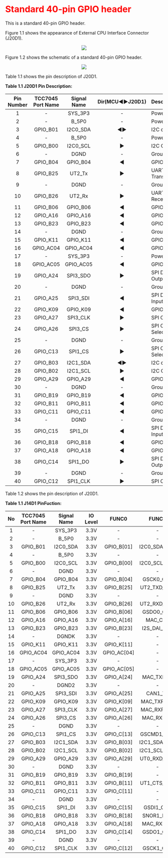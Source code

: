 <h1 style="color:red">
  Standard 40-pin GPIO header
</h1>


This is a standard 40-pin GPIO header.  

Figure 1.1 shows the appearance of External CPU Interface Connector (J20D1).
<p align="center"><img src="https://github.com/Topst-Dev/Documentation/assets/161264431/2f34173f-32e3-413b-bc76-e545f0fb9205"></p>  

Figure 1.2 shows the schematic of a standard 40-pin GPIO header.
<p align="center"><img src="https://github.com/Topst-Dev/Documentation/assets/161264431/3bafd724-c0d9-4ea3-90d4-1640f28e55c6"></p>  

Table 1.1 shows the pin description of J20D1.  

**Table 1.1 J20D1 Pin Description:**  

|  **Pin Number** | **TCC7045 Port Name** | **Signal Name** | **Dir(MCU◀▶J20D1)**| **Description**                                   |
|:-----------:|:-----------------:|:-----------:|:--------------:|--------------|
| 1           |         -         | SYS_3P3     |       -        | Power 3.3V      |
| 2           |         -         | B_5P0       |       -        | Power 5.0V |
| 3           | GPIO_B01          | I2C0_SDA    |      ◀▶      | I2C data       |
| 4           |         -         | B_5P0       |       -        | Power 5.0V       |
| 5           | GPIO_B00          | I2C0_SCL    |  ▶            | I2C Clock     |
| 6           |         -         | DGND        |       -        | Ground        |
| 7           | GPIO_B04          | GPIO_B04    |  ◀            | GPIO Signal  |
| 8           | GPIO_B25          | UT2_Tx      |  ▶            | UART Transmit      |
| 9           |         -         | DGND        |       -        | Ground      |
| 10          | GPIO_B26          | UT2_Rx      |  ▶            | UART Receive        |
| 11          | GPIO_B06          | GPIO_B06    |  ◀            | GPIO Signal     |
| 12          | GPIO_A16          | GPIO_A16    |  ◀            | GPIO Signal      |
| 13          | GPIO_B23          | GPIO_B23    |  ◀            | GPIO Signal       |
| 14          |         -         | DGND        |       -        | Ground     |
| 15          | GPIO_K11          | GPIO_K11    |  ◀            | GPIO Signal        |
| 16          | GPIO_AC04         | GPIO_AC04   |  ◀            | GPIO Signal       |
| 17          |         -         | SYS_3P3     |       -        | Power 3.3V    |
| 18          | GPIO_AC05         | GPIO_AC05   |  ◀            | GPIO Signal        |
| 19          | GPIO_A24          | SPI3_SDO    |  ▶            | SPI Data Output         |
| 20          |         -         | DGND        |       -        | Ground         |
| 21          | GPIO_A25          | SPI3_SDI    |  ◀            | SPI Data Input          |
| 22          | GPIO_K09          | GPIO_K09    |  ◀            | GPIO Signal          | 
| 23          | GPIO_A27          | SPI3_CLK    |  ▶            | SPI Clock           |
| 24          | GPIO_A26          | SPI3_CS     |  ▶            | SPI Chip Selection               |
| 25          |         -         | DGND        |       -        | Ground              |
| 26          | GPIO_C13          | SPI1_CS     |  ▶            | SPI Chip Selection           |
| 27          | GPIO_B03          | I2C1_SDA    |  ◀▶          | I2C data            |
| 28          | GPIO_B02          | I2C1_SCL    |  ▶            | I2C Clock          |
| 29          | GPIO_A29          | GPIO_A29    |  ◀            | GPIO Signal          |
| 30          |         -         | DGND        |       -        | Ground          |
| 31          | GPIO_B19          | GPIO_B19    |  ◀            | GPIO Signal          |
| 32          | GPIO_B11          | GPIO_B11    |  ◀            | GPIO Signal          |
| 33          | GPIO_C11          | GPIO_C11    |  ◀            | GPIO Signal          |
| 34          |         -         | DGND        |       -        | Ground          |
| 35          | GPIO_C15          | SPI1_DI     |  ◀            | SPI Data Input         |
| 36          | GPIO_B18          | GPIO_B18    |  ◀            | GPIO Signal          |
| 37          | GPIO_A18          | GPIO_A18    |  ◀            | GPIO Signal          |
| 38          | GPIO_C14          | SPI1_DO     |  ▶            | SPI Data Output          |
| 39          |         -         | DGND        |       -        | Ground           |
| 40          | GPIO_C12          | SPI1_CLK    |  ▶            | SPI Clock          |

Table 1.2 shows the pin description of J20D1. 

**Table 1.1 J14D1 PinFuction:**  

|  **No**         | **TCC7045 Port Name** | **Signal Name** | **IO Level** | **FUNC0**        | **FUNC1**       | **FUNC2**       | **FUNC3**          | **FUNC4(ANALOG)** |
|:-----------:|:-----------------:|:-----------:|:--------:|:------------:|:-----------:|:-----------:|:--------------:|:-------------:|
| 1           |         -         | SYS_3P3     | 3.3V     |      -       |      -      |      -      |        -       |       -       |
| 2           |         -         | B_5P0       | 3.3V     |      -       |      -      |      -      |        -       |       -       |
| 3           | GPIO_B01          | I2C0_SDA    | 3.3V     | GPIO_B[01]   | I2C0_SDA_CH0| I2S_BCLK_CH2| MFIO_0_CH1[01] |       -       |
| 4           |         -         | B_5P0       | 3.3V     |      -       |      -      |      -      |        -       |       -       |
| 5           | GPIO_B00          | I2C0_SCL    | 3.3V     | GPIO_B[00]   | I2C0_SCL_CH0| I2S_MCLK_CH2| MFIO_0_CH1[00] |       -       |
| 6           |         -         | DGND        | 3.3V     |      -       |      -      |      -      |        -       |       -       |
| 7           | GPIO_B04          | GPIO_B04    | 3.3V     | GPIO_B[04]   | GSCK0_CH0   | I2S_DAI_CH2 | MFIO_1_CH1[00] |       -       | 
| 8           | GPIO_B25          | UT2_Tx      | 3.3V     | GPIO_B[25]   | UT2_TXD_CH0 | TCO[05]     |        -       |       -       |
| 9           |         -         | DGND        | 3.3V     |      -       |      -      |      -      |        -       |       -       |
| 10          | GPIO_B26          | UT2_Rx      | 3.3V     | GPIO_B[26]   | UT2_RXD_CH0 | PWM_OUT[06] |        -       |       -       | 
| 11          | GPIO_B06          | GPIO_B06    | 3.3V     | GPIO_B[06]   | GSDO0_CH0   | PWM_OUT[00] | MFIO_1_CH1[02] |       -       |
| 12          | GPIO_A16          | GPIO_A16    | 3.3V     | GPIO_A[16]   | MAC_COL     | PWM_OUT[06] | MFIO_0_CH0[00] |       -       |
| 13          | GPIO_B23          | GPIO_B23    | 3.3V     | GPIO_B[23]   | I2S_DAI_CH0 | TCO[03]     |        -       |       -       |
| 14          |         -         | DGNDK       | 3.3V     |       -      |      -      |      -      |        -       |       -       |
| 15          | GPIO_K11          | GPIO_K11    | 3.3V     | GPIO_K[11]   |      -      | PWM_OUT[03] | MFIO_0_CH3[00] |       -       |
| 16          | GPIO_AC04         | GPIO_AC04   | 3.3V     | GPIO_AC[04]  |      -      | I2C2_SCL_CH1| MFIO_0_CH2[00] | AD1[04]       |
| 17          |         -         | SYS_3P3     | 3.3V     |      -       |      -      |      -      |        -       |       -       |
| 18          | GPIO_AC05         | GPIO_AC05   | 3.3V     | GPIO_AC[05]  |      -      | I2C2_SDA_CH1| MFIO_2_CH0[01] | AD1[05]              |
| 19          | GPIO_A24          | SPI3_SDO    | 3.3V     | GPIO_A[24]   | MAC_TXD[6]  | I2C2_SCL_CH0| MFIO_2_CH0[00] |       -       |
| 20          |         -         | DGND2       | 3.3V     |      -       |      -      |      -      |        -       |       -       |
| 21          | GPIO_A25          | SPI3_SDI    | 3.3V     | GPIO_A[25]   | CAN1_TX     | I2S_MCLK_CH1| MFIO_2_CH0[01] |       -       |
| 22          | GPIO_K09          | GPIO_K09    | 3.3V     | GPIO_K[09]   | MAC_TXRSTN  | PWM_OUT[01] |        -       |       -       | 
| 23          | GPIO_A27          | SPI3_CLK    | 3.3V     | GPIO_A[27]   | MAC_RXRSTN  | I2S_BCLK_CH1| MFIO_2_CH0[03] |       -       |
| 24          | GPIO_A26          | SPI3_CS     | 3.3V     | GPIO_A[26]   | MAC_RXD[7]  | I2C2_SDA_CH0| MFIO_2_CH0[02] |       -       |
| 25          |         -         | DGND        | 3.3V     |      -       |      -      |      -      |        -       |       -       |
| 26          | GPIO_C13          | SPI1_CS     | 3.3V     | GPIO_C[13]   | GSCMD1_CH1  | PWM_OUT[07] | MFIO_2_CH2[01] |       -       |
| 27          | GPIO_B03          | I2C1_SDA    | 3.3V     | GPIO_B[03]   | I2C1_SDA_CH0| I2S_DAO_CH2 | MFIO_0_CH1[03] |       -       |
| 28          | GPIO_B02          | I2C1_SCL    | 3.3V     | GPIO_B[02]   | I2C1_SCL_CH0| I2S_LRCK_CH2| MFIO_0_CH1[02] |       -       |
| 29          | GPIO_A29          | GPIO_A29    | 3.3V     | GPIO_A[29]   | UT0_RXD_CH0 | SNOR1_RST#  |        -       |       -       |
| 30          |         -         | DGND        | 3.3V     |      -       |      -      |      -      |        -       |       -       |
| 31          | GPIO_B19          | GPIO_B19    | 3.3V     | GPIO_B[19]   |      -      | TCO[08]     |        -       |       -       |
| 32          | GPIO_B11          | GPIO_B11    | 3.3V     | GPIO_B[11]   | UT1_CTS_CH0 | PWM_OUT[05] | MFIO_2_CH1[03] |       -       |
| 33          | GPIO_C11          | GPIO_C11    | 3.3V     | GPIO_C[11]   |      -      | PWM_OUT[05] | MFIO_1_CH2[03] |       -       |
| 34          |         -         | DGND        | 3.3V     |      -       |      -      |             |        -       |       -       |
| 35          | GPIO_C15          | SPI1_DI     | 3.3V     | GPIO_C[15]   | GSDI1_CH1   | TCO[09]     | MFIO_2_CH2[03] |       -       |
| 36          | GPIO_B18          | GPIO_B18    | 3.3V     | GPIO_B[18]   | SNOR1_DQS   | TCO[07]     |        -       |       -       |
| 37          | GPIO_A18          | GPIO_A18    | 3.3V     | GPIO_A[18]   | MAC_RXD[4]  | PWM_OUT[08] | MFIO_0_CH0[02] |       -       |
| 38          | GPIO_C14          | SPI1_DO     | 3.3V     | GPIO_C[14]   | GSDO1_CH1   | PWM_OUT[08] | MFIO_2_CH2[02] |       -       |
| 39          |         -         | DGND        | 3.3V     |      -       |      -      |      -      |        -       |       -       |
| 40          | GPIO_C12          | SPI1_CLK    | 3.3V     | GPIO_C[12]   | GSCK1_CH1   | PWM_OUT[06] | MFIO_2_CH2[00] |       -       |
